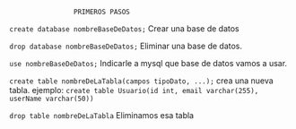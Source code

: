 
					PRIMEROS PASOS


`create database nombreBaseDeDatos;`			Crear una base de datos

`drop database nombreBaseDeDatos;`			Eliminar una base de datos.

`use nombreBaseDeDatos;`					Indicarle a mysql que base de datos vamos a usar.


`create table nombreDeLaTabla(campos tipoDato, ...);`	crea una nueva tabla.
ejemplo:
`create table Usuario(id int, email varchar(255), userName varchar(50))`


`drop table nombreDeLaTabla` 				Eliminamos esa tabla
